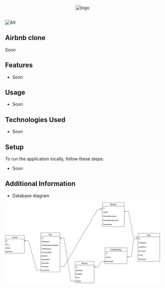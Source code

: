 <div align="center"> 
  <img src="https://upload.wikimedia.org/wikipedia/commons/thumb/6/69/Airbnb_Logo_B%C3%A9lo.svg/2560px-Airbnb_Logo_B%C3%A9lo.svg.png" width="300" alt="logo"/>
</div>

<br /> 

![Alt](https://repobeats.axiom.co/api/embed/c111c6557567817dcc0e5bc20cd8b572cc3859af.svg "Repobeats analytics image")

## Airbnb clone
Soon

## Features
- Soon

## Usage
- Soon
## Technologies Used
- Soon
## Setup
To run the application locally, follow these steps:

- Soon

## Additional Information
- Database diagram


![alt text](https://github.com/h4rdPL/airbnb/blob/main/diagram.svg)

